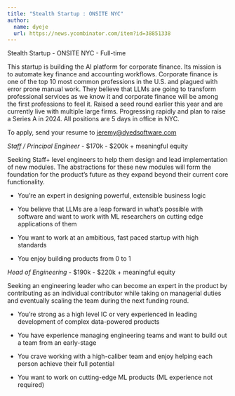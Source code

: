 ```yaml
---
title: "Stealth Startup : ONSITE NYC"
author:
  name: dyeje
  url: https://news.ycombinator.com/item?id=38851338
---
```

Stealth Startup - ONSITE NYC - Full-time

This startup is building the AI platform for corporate finance. Its mission is to automate key finance and accounting workflows. Corporate finance is one of the top 10 most common professions in the U.S. and plagued with error prone manual work. They believe that LLMs are going to transform professional services as we know it and corporate finance will be among the first professions to feel it. Raised a seed round earlier this year and are currently live with multiple large firms. Progressing rapidly and plan to raise a Series A in 2024. All positions are 5 days in office in NYC.

To apply, send your resume to jeremy@dyedsoftware.com

<i>Staff &#x2F; Principal Engineer</i> - $170k - $200k + meaningful equity

Seeking Staff+ level engineers to help them design and lead implementation of new modules. The abstractions for these new modules will form the foundation for the product’s future as they expand beyond their current core functionality.

- You’re an expert in designing powerful, extensible business logic

- You believe that LLMs are a leap forward in what’s possible with software and want to work with ML researchers on cutting edge applications of them

- You want to work at an ambitious, fast paced startup with high standards

- You enjoy building products from 0 to 1

<i>Head of Engineering</i> - $190k - $220k + meaningful equity

Seeking an engineering leader who can become an expert in the product by contributing as an individual contributor while taking on managerial duties and eventually scaling the team during the next funding round.

- You’re strong as a high level IC or very experienced in leading development of complex data-powered products

- You have experience managing engineering teams and want to build out a team from an early-stage

- You crave working with a high-caliber team and enjoy helping each person achieve their full potential

- You want to work on cutting-edge ML products (ML experience not required)
